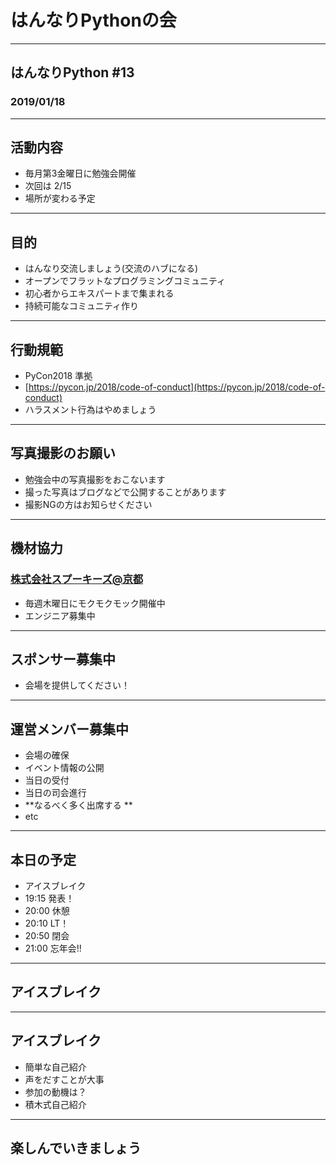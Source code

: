 # はんなりPythonの会

---

## はんなりPython #13

### 2019/01/18

---

## 活動内容

- 毎月第3金曜日に勉強会開催
- 次回は 2/15
- 場所が変わる予定

---

## 目的

- はんなり交流しましょう(交流のハブになる)
- オープンでフラットなプログラミングコミュニティ
- 初心者からエキスパートまで集まれる
- 持続可能なコミュニティ作り

---

## 行動規範

- PyCon2018 準拠
- [https://pycon.jp/2018/code-of-conduct](https://pycon.jp/2018/code-of-conduct)
- ハラスメント行為はやめましょう

---

## 写真撮影のお願い

- 勉強会中の写真撮影をおこないます
- 撮った写真はブログなどで公開することがあります
- 撮影NGの方はお知らせください

---

## 機材協力

### [株式会社スプーキーズ@京都](http://spookies.co.jp/)

- 毎週木曜日にモクモクモック開催中
- エンジニア募集中

---

## スポンサー募集中

- 会場を提供してください！

---

## 運営メンバー募集中

- 会場の確保
- イベント情報の公開
- 当日の受付
- 当日の司会進行
- **なるべく多く出席する **
- etc

---

## 本日の予定

- アイスブレイク
- 19:15 発表！
- 20:00 休憩
- 20:10 LT！
- 20:50 閉会
- 21:00 忘年会!!

---

## アイスブレイク

---

## アイスブレイク

- 簡単な自己紹介
- 声をだすことが大事
- 参加の動機は？
- 積木式自己紹介

---

## 楽しんでいきましょう
